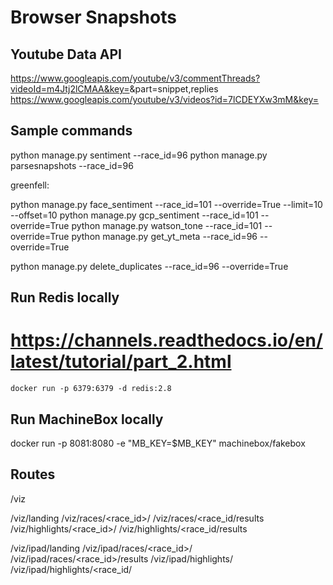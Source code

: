 # Browser Snapshots

## Youtube Data API

https://www.googleapis.com/youtube/v3/commentThreads?videoId=m4Jtj2lCMAA&key=<KEY>&part=snippet,replies
https://www.googleapis.com/youtube/v3/videos?id=7lCDEYXw3mM&key=

## Sample commands

python manage.py sentiment --race_id=96
python manage.py parsesnapshots --race_id=96

greenfell:

python manage.py face_sentiment --race_id=101 --override=True --limit=10 --offset=10
python manage.py gcp_sentiment --race_id=101 --override=True
python manage.py watson_tone --race_id=101 --override=True
python manage.py get_yt_meta --race_id=96 --override=True

python manage.py delete_duplicates --race_id=96 --override=True


## Run Redis locally

# https://channels.readthedocs.io/en/latest/tutorial/part_2.html
```docker run -p 6379:6379 -d redis:2.8```


## Run MachineBox locally
docker run -p 8081:8080 -e "MB_KEY=$MB_KEY" machinebox/fakebox

## Routes

/viz

/viz/landing
/viz/races/<race_id>/
/viz/races/<race_id/results
/viz/highlights/<race_id>/
/viz/highlights/<race_id/results


/viz/ipad/landing
/viz/ipad/races/<race_id>/
/viz/ipad/races/<race_id>/results
/viz/ipad/highlights/
/viz/ipad/highlights/<race_id/
